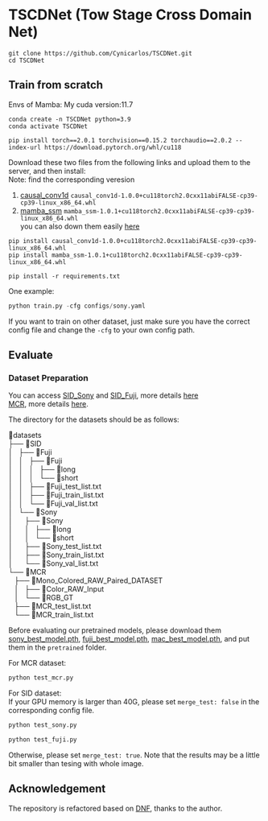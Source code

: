 # TSCDNet (Tow Stage Cross Domain Net)
```
git clone https://github.com/Cynicarlos/TSCDNet.git
cd TSCDNet
```
## Train from scratch
Envs of Mamba: My cuda version:11.7  
```
conda create -n TSCDNet python=3.9
conda activate TSCDNet
```
```
pip install torch==2.0.1 torchvision==0.15.2 torchaudio==2.0.2 --index-url https://download.pytorch.org/whl/cu118
```

Download these two files from the following links and upload them to the server, and then install:  
Note: find the corresponding veresion
1. [causal_conv1d](https://github.com/Dao-AILab/causal-conv1d/releases/tag/v1.0.0)
`causal_conv1d-1.0.0+cu118torch2.0cxx11abiFALSE-cp39-cp39-linux_x86_64.whl`
2. [mamba_ssm](https://github.com/state-spaces/mamba/releases/tag/v1.0.1)
`mamba_ssm-1.0.1+cu118torch2.0cxx11abiFALSE-cp39-cp39-linux_x86_64.whl`  
you can also down them easily [here](https://drive.google.com/drive/folders/1lsb6MfmGF8OmhqaishnBc69TFNxsabHP)

```
pip install causal_conv1d-1.0.0+cu118torch2.0cxx11abiFALSE-cp39-cp39-linux_x86_64.whl  
pip install mamba_ssm-1.0.1+cu118torch2.0cxx11abiFALSE-cp39-cp39-linux_x86_64.whl
```

```
pip install -r requirements.txt
```

One example:  
```python
python train.py -cfg configs/sony.yaml
```  
If you want to train on other dataset, just make sure you have the correct config file and change the `-cfg` to your own config path.

## Evaluate
### Dataset Preparation
You can access [SID_Sony](https://drive.google.com/file/d/1G6VruemZtpOyHjOC5N8Ww3ftVXOydSXx/view) and [SID_Fuji](https://drive.google.com/file/d/1C7GeZ3Y23k1B8reRL79SqnZbRBc4uizH/view), more details [here](https://github.com/cchen156/Learning-to-See-in-the-Dark)  
[MCR](https://drive.google.com/file/d/1Q3NYGyByNnEKt_mREzD2qw9L2TuxCV_r/view), more details [here](https://github.com/TCL-AILab/Abandon_Bayer-Filter_See_in_the_Dark).  

The directory for the datasets should be as follows:  

&#x1F4C2;datasets  
├── &#x1F4C2;SID  
│   ├── &#x1F4C2;Fuji  
│   │   ├── &#x1F4C2;Fuji  
│   │   │   ├── &#x1F4C1;long  
│   │   │   └── &#x1F4C1;short  
│   │   ├── 📄Fuji_test_list.txt  
│   │   ├── 📄Fuji_train_list.txt  
│   │   └── 📄Fuji_val_list.txt  
│   └── &#x1F4C2;Sony  
│       ├── &#x1F4C2;Sony  
│       │   ├── &#x1F4C1;long  
│       │   └── &#x1F4C1;short  
│       ├── 📄Sony_test_list.txt  
│       ├── 📄Sony_train_list.txt  
│       └── 📄Sony_val_list.txt  
└── &#x1F4C2;MCR  
    ├── &#x1F4C2;Mono_Colored_RAW_Paired_DATASET  
    │   ├── &#x1F4C1;Color_RAW_Input  
    │   └── &#x1F4C1;RGB_GT  
    ├── 📄MCR_test_list.txt  
    └── 📄MCR_train_list.txt         

Before evaluating our pretrained models, please download them [sony_best_model.pth](https://drive.google.com/file/d/1eAgm5HHDH0CBUsl-czZ7Kdues3tAPy7W/view?usp=drive_link), [fuji_best_model.pth](https://drive.google.com/file/d/1C9x-VcHdkFt-7MQONSkZAWtttu3Gtp12/view?usp=drive_link), [mac_best_model.pth](https://drive.google.com/file/d/1OOuyC7PcODPrcNm1uXx2CZwIS8mchtj7/view?usp=drive_link), and put them in the ```pretrained``` folder.  

For MCR dataset: 
```python
python test_mcr.py
```  
For SID dataset:  
If your GPU memory is larger than 40G, please set ```merge_test: false``` in the corresponding config file.
```python
python test_sony.py
```
```python
python test_fuji.py
```
Otherwise, please set ```merge_test: true```.
Note that the results may be a little bit smaller than tesing with whole image.

## Acknowledgement
The repository is refactored based on [DNF](https://github.com/Srameo/DNF), thanks to the author.
